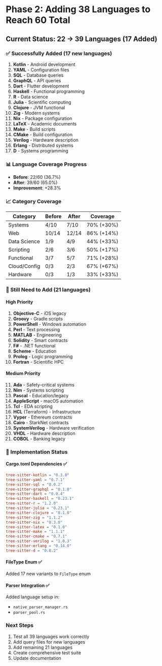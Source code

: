 # Phase 2: Adding 38 Languages to Reach 60 Total

## Current Status: 22 → 39 Languages (17 Added)

### ✅ Successfully Added (17 new languages)
1. **Kotlin** - Android development
2. **YAML** - Configuration files  
3. **SQL** - Database queries
4. **GraphQL** - API queries
5. **Dart** - Flutter development
6. **Haskell** - Functional programming
7. **R** - Data science
8. **Julia** - Scientific computing
9. **Clojure** - JVM functional
10. **Zig** - Modern systems
11. **Nix** - Package configuration
12. **LaTeX** - Academic documents
13. **Make** - Build scripts
14. **CMake** - Build configuration
15. **Verilog** - Hardware description
16. **Erlang** - Distributed systems
17. **D** - Systems programming

### 📊 Language Coverage Progress
- **Before**: 22/60 (36.7%)
- **After**: 39/60 (65.0%)
- **Improvement**: +28.3%

### 📈 Category Coverage
| Category | Before | After | Coverage |
|----------|--------|-------|----------|
| Systems | 4/10 | 7/10 | 70% (+30%) |
| Web | 10/14 | 12/14 | 86% (+14%) |
| Data Science | 1/9 | 4/9 | 44% (+33%) |
| Scripting | 2/6 | 3/6 | 50% (+17%) |
| Functional | 3/7 | 5/7 | 71% (+28%) |
| Cloud/Config | 0/3 | 2/3 | 67% (+67%) |
| Hardware | 0/3 | 1/3 | 33% (+33%) |

### 🎯 Still Need to Add (21 languages)
#### High Priority
1. **Objective-C** - iOS legacy
2. **Groovy** - Gradle scripts
3. **PowerShell** - Windows automation
4. **Perl** - Text processing
5. **MATLAB** - Engineering
6. **Solidity** - Smart contracts
7. **F#** - .NET functional
8. **Scheme** - Education
9. **Prolog** - Logic programming
10. **Fortran** - Scientific HPC

#### Medium Priority
11. **Ada** - Safety-critical systems
12. **Nim** - Systems scripting
13. **Pascal** - Education/legacy
14. **AppleScript** - macOS automation
15. **Tcl** - EDA scripting
16. **HCL** (Terraform) - Infrastructure
17. **Vyper** - Ethereum contracts
18. **Cairo** - StarkNet contracts
19. **SystemVerilog** - Hardware verification
20. **VHDL** - Hardware description
21. **COBOL** - Banking legacy

### 🚀 Implementation Status

#### Cargo.toml Dependencies ✅
```toml
tree-sitter-kotlin = "0.3.8"
tree-sitter-yaml = "0.7.1"
tree-sitter-sql = "0.0.2"
tree-sitter-graphql = "0.1.0"
tree-sitter-dart = "0.0.4"
tree-sitter-haskell = "0.23.1"
tree-sitter-r = "1.2.0"
tree-sitter-julia = "0.23.1"
tree-sitter-clojure = "0.1.0"
tree-sitter-zig = "1.1.2"
tree-sitter-nix = "0.3.0"
tree-sitter-latex = "0.1.0"
tree-sitter-make = "1.1.1"
tree-sitter-cmake = "0.7.1"
tree-sitter-verilog = "1.0.3"
tree-sitter-erlang = "0.14.0"
tree-sitter-d = "0.8.2"
```

#### FileType Enum ✅
Added 17 new variants to `FileType` enum

#### Parser Integration ✅
Added language setup in:
- `native_parser_manager.rs`
- `parser_pool.rs`

### Next Steps
1. Test all 39 languages work correctly
2. Add query files for new languages
3. Add remaining 21 languages
4. Create comprehensive test suite
5. Update documentation
